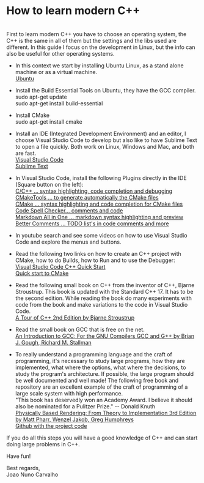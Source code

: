 # How to learn modern C++
<br>
First to learn modern C++ you have to choose an operating system, the C++ is the same in all of them but the settings and the libs used are different. In this guide I focus on the development in Linux, but the info can also be useful for other operating systems. <br>

* In this context we start by installing Ubuntu Linux, as a stand alone machine or as a virtual machine. <br>
[Ubuntu](https://www.ubuntu.com/download/desktop) <br>

* Install the Build Essential Tools on Ubuntu, they have the GCC compiler. <br> 
sudo apt-get update <br>
sudo apt-get install build-essential

* Install CMake <br>
sudo apt-get install cmake<br>

* Install an IDE (Integrated Development Environment) and an editor, I choose Visual Studio Code to develop but also like to have Sublime Text to open a file quickly. Both work on Linux, Windows and Mac, and both are fast. <br>
[Visual Studio Code](https://code.visualstudio.com/) <br>
[Sublime Text](https://www.sublimetext.com/) <br>

* In Visual Studio Code, install the following Plugins directly  in the IDE (Square button on the left): <br>
[C/C++ ... syntax highlighting, code completion and debugging](https://code.visualstudio.com/docs/languages/cpp) <br>
[CMakeTools ... to generate automatically the CMake files](https://marketplace.visualstudio.com/items?itemName=vector-of-bool.cmake-tools) <br>
[CMake ... syntax highlighting and code completion for CMake files](https://marketplace.visualstudio.com/items?itemName=twxs.cmake) <br>
[Code Spell Checker... comments and code](https://marketplace.visualstudio.com/items?itemName=streetsidesoftware.code-spell-checker) <br>
[Markdown All in One ... markdown syntax highlighting and preview](https://marketplace.visualstudio.com/items?itemName=yzhang.markdown-all-in-one) <br>
[Better Comments ... TODO list's in code comments and more](https://marketplace.visualstudio.com/items?itemName=aaron-bond.better-comments) <br>

* In youtube search and see some videos on how to use Visual Studio Code and explore the menus and buttons.

* Read the following two links on how to create an C++ project with CMake, how to do Builds, how to Run and to use the Debugger: <br>
[Visual Studio Code C++ Quick Start](http://zompi.pl/visual-studio-code-c-quick-start/) <br>
[Quick start to CMake](http://zompi.pl/quick-start-to-cmake/)

* Read the following small book on C++ from the inventor of C++, Bjarne Stroustrup. This book is updated with the Standard C++ 17. It has to be the second edition. While reading the book do many experiments with code from the book and make variations to the code in Visual Studio Code. <br>
[A Tour of C++ 2nd Edition by Bjarne Stroustrup](https://www.amazon.com/Tour-2nd-Depth-Bjarne-Stroustrup/dp/0134997832/ref=sr_1_1?) 

* Read the small book on GCC that is free on the net. <br>
[An Introduction to GCC: For the GNU Compilers GCC and G++ by Brian J. Gough, Richard M. Stallman](https://www.linuxtopia.org/online_books/an_introduction_to_gcc/index.html)

* To really understand a programming language and the craft of programming, it's necessary to study large programs, how they are implemented, what where the options, what where the decisions, to study the program's architecture. If possible, the large program should be well documented and well made! The following free book and repository are an excellent example of the craft of programming of a large scale system with high performance. <br>
"This book has deservedly won an Academy Award. I believe it should also be nominated for a Pulitzer Prize." -- Donald Knuth  <br>
[Physically Based Rendering: From Theory to Implementation 3rd Edition by Matt Pharr, Wenzel Jakob, Greg Humphreys](http://www.pbr-book.org/) <br>
[Github with the project code](https://github.com/mmp/pbrt-v3)

If you do all this steps you will have a good knowledge of C++ and can start doing large problems in C++. <br>

Have fun! <br> 

Best regards,<br>
Joao Nuno Carvalho
